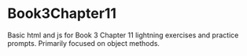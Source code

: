 # Book3Chapter11
Basic html and js for Book 3 Chapter 11 lightning exercises and practice prompts. 
Primarily focused on object methods.